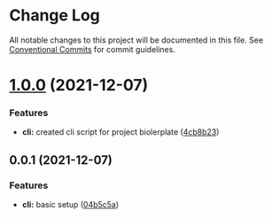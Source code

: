# Change Log

All notable changes to this project will be documented in this file.
See [Conventional Commits](https://conventionalcommits.org) for commit guidelines.

# [1.0.0](https://github.com/NXTaar/vsgt-toolbox/compare/@vsgt/cli@0.0.1...@vsgt/cli@1.0.0) (2021-12-07)


### Features

* **cli:** created cli script for project biolerplate ([4cb8b23](https://github.com/NXTaar/vsgt-toolbox/commit/4cb8b236d6f10c422d24593fefbe6e7587fc5259))





## 0.0.1 (2021-12-07)


### Features

* **cli:** basic setup ([04b5c5a](https://github.com/NXTaar/vsgt-toolbox/commit/04b5c5a337a6af477d0309f914ace75fa820f47e))
